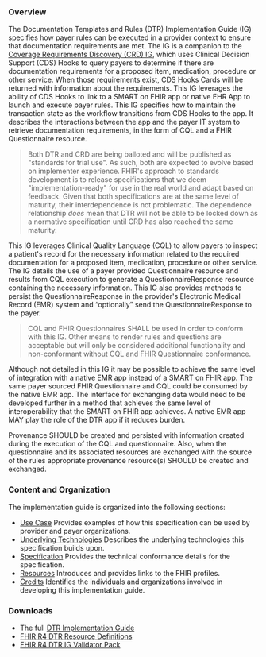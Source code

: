 ### Overview
The Documentation Templates and Rules (DTR) Implementation Guide (IG) specifies how payer rules can be executed in a provider context to ensure that documentation requirements are met. The IG is a companion to the [Coverage Requirements Discovery (CRD) IG](https://build.fhir.org/ig/HL7/davinci-crd/), which uses Clinical Decision Support (CDS) Hooks to query payers to determine if there are documentation requirements for a proposed item, medication, procedure or other service. When those requirements exist, CDS Hooks Cards will be returned with information about the requirements. This IG leverages the ability of CDS Hooks to link to a SMART on FHIR app or native EHR App to launch and execute payer rules. This IG specifies how to maintain the transaction state as the workflow transitions from CDS Hooks to the app. It describes the interactions between the app and the payer IT system to retrieve documentation requirements, in the form of CQL and a FHIR Questionnaire resource.

> Both DTR and CRD are being balloted and will be published as "standards for trial use". As such, both are expected to evolve based on implementer experience. FHIR's approach to standards development is to release specifications that we deem "implementation-ready" for use in the real world and adapt based on feedback. Given that both specifications are at the same level of maturity, their interdependence is not problematic. The dependence relationship *does* mean that DTR will not be able to be locked down as a normative specification until CRD has also reached the same maturity.

This IG leverages Clinical Quality Language (CQL) to allow payers to inspect a patient's record for the necessary information related to the required documentation for a proposed item, medication, procedure or other service. The IG details the use of a payer provided Questionnaire resource and results from CQL execution to generate a QuestionnaireResponse resource containing the necessary information. This IG also provides methods to persist the QuestionnaireResponse in the provider's Electronic Medical Record (EMR) system and “optionally” send the QuestionnaireResponse to the payer.

>CQL and FHIR Questionnaires SHALL be used in order to conform with this IG. Other means to render rules and questions are acceptable but will only be considered additional functionality and non-conformant without CQL and FHIR Questionnaire conformance.

Although not detailed in this IG it may be possible to achieve the same level of integration with a native EMR app instead of a SMART on FHIR app. The same payer sourced FHIR Questionnaire and CQL could be consumed by the native EMR app. The interface for exchanging data would need to be developed further in a method that achieves the same level of interoperability that the SMART on FHIR app achieves. A native EMR app MAY play the role of the DTR app if it reduces burden.

Provenance SHOULD be created and persisted with information created during the execution of the CQL and questionnaire. Also, when the questionnaire and its associated resources are exchanged with the source of the rules appropriate provenance resource(s) SHOULD be created and exchanged.

### Content and Organization
The implementation guide is organized into the following sections:
* [Use Case](use_case.html) Provides examples of how this specification can be used by provider and payer organizations.
* [Underlying Technologies](underlying_technologies.html) Describes the underlying technologies this specification builds upon.
* [Specification](specification.html) Provides the technical conformance details for the specification.
* [Resources](resources.html) Introduces and provides links to the FHIR profiles.
* [Credits](credits.html) Identifies the individuals and organizations involved in developing this implementation guide.

### Downloads
* The full [DTR Implementation Guide](full-ig.zip)
* [FHIR R4 DTR Resource Definitions](definitions.json.zip)
* [FHIR R4 DTR IG Validator Pack](validator-davinci-dtr.pack)